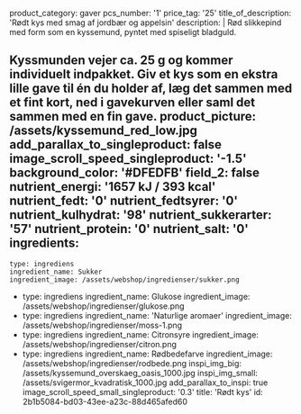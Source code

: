 product_category: gaver
pcs_number: '1'
price_tag: '25'
title_of_description: 'Rødt kys med smag af jordbær og appelsin'
description: |
  Rød slikkepind med form som en kyssemund, pyntet med spiseligt bladguld.
  
  Kyssmunden vejer ca. 25 g og kommer individuelt indpakket. Giv et kys som en ekstra lille gave til én du holder af, læg det sammen med et fint kort, ned i gavekurven eller saml det sammen med en fin gave.
product_picture: /assets/kyssemund_red_low.jpg
add_parallax_to_singleproduct: false
image_scroll_speed_singleproduct: '-1.5'
background_color: '#DFEDFB'
field_2: false
nutrient_energi: '1657 kJ / 393 kcal'
nutrient_fedt: '0'
nutrient_fedtsyrer: '0'
nutrient_kulhydrat: '98'
nutrient_sukkerarter: '57'
nutrient_protein: '0'
nutrient_salt: '0'
ingredients:
  -
    type: ingrediens
    ingredient_name: Sukker
    ingredient_image: /assets/webshop/ingredienser/sukker.png
  -
    type: ingrediens
    ingredient_name: Glukose
    ingredient_image: /assets/webshop/ingredienser/glukose.png
  -
    type: ingrediens
    ingredient_name: 'Naturlige aromaer'
    ingredient_image: /assets/webshop/ingredienser/moss-1.png
  -
    type: ingrediens
    ingredient_name: Citronsyre
    ingredient_image: /assets/webshop/ingredienser/citron.png
  -
    type: ingrediens
    ingredient_name: Rødbedefarve
    ingredient_image: /assets/webshop/ingredienser/rodbede.png
inspi_img_big: /assets/kyssemund_overskaeg_oasis_1000.jpg
inspi_img_small: /assets/svigermor_kvadratisk_1000.jpg
add_parallax_to_inspi: true
image_scroll_speed_small_singleproduct: '0.3'
title: 'Rødt kys'
id: 2b1b5084-bd03-43ee-a23c-88d465afed60
